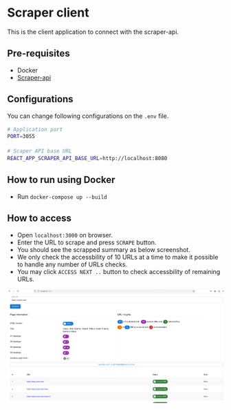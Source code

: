 # Scraper client

This is the client application to connect with the scraper-api.

## Pre-requisites

* Docker
* [Scraper-api](https://github.com/go-scraper/scraper-api)

## Configurations

You can change following configurations on the `.env` file.

```bash
# Application port
PORT=3055

# Scaper API base URL
REACT_APP_SCRAPER_API_BASE_URL=http://localhost:8080
```

## How to run using Docker

* Run `docker-compose up --build`

## How to access

* Open `localhost:3000` on browser.
* Enter the URL to scrape and press `SCRAPE` button.
* You should see the scrapped summary as below screenshot.
* We only check the accessbility of 10 URLs at a time to make it possible to handle any number of URLs checks.
* You may click `ACCESS NEXT ..` button to check accessbility of remaining URLs.

![Screenshot](docs/image.png)